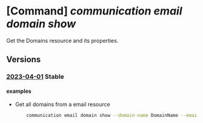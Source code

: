 # [Command] _communication email domain show_

Get the Domains resource and its properties.

## Versions

### [2023-04-01](/Resources/mgmt-plane/L3N1YnNjcmlwdGlvbnMve30vcmVzb3VyY2Vncm91cHMve30vcHJvdmlkZXJzL21pY3Jvc29mdC5jb21tdW5pY2F0aW9uL2VtYWlsc2VydmljZXMve30vZG9tYWlucy97fQ==/2023-04-01.xml) **Stable**

<!-- mgmt-plane /subscriptions/{}/resourcegroups/{}/providers/microsoft.communication/emailservices/{}/domains/{} 2023-04-01 -->

#### examples

- Get all domains from a email resource
    ```bash
        communication email domain show --domain-name DomainName --email-service-name ResourceName -g ResourceGroup
    ```
